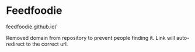 # Feedfoodie

feedfoodie.github.io/

Removed domain from repository to prevent people finding it. Link will auto-redirect to the correct url.
